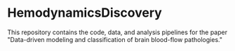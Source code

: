 # HemodynamicsDiscovery
This repository contains the code, data, and analysis pipelines for the paper "Data-driven modeling and classification of brain blood-flow pathologies."
